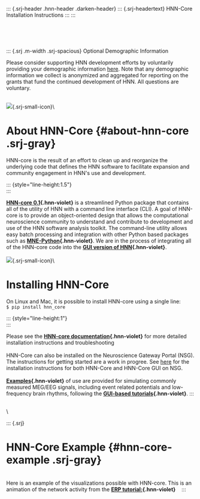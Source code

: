 ::: {.srj-header .hnn-header .darken-header}
::: {.srj-headertext}
HNN-Core Installation Instructions
:::
:::

\
\
 

::: {.srj .m-width .srj-spacious}
Optional Demographic Information

Please consider supporting HNN development efforts by voluntarily
providing your demographic information
[here](https://forms.gle/sj7t84ifvt7tugbE9). Note that any demographic
information we collect is anonymized and aggregated for reporting on the
grants that fund the continued development of HNN. All questions are
voluntary.

\
![](https://raw.githubusercontent.com/jonescompneurolab/hnn-tutorials/master/html-styling/png-icons/model-neuron.png){.srj-small-icon}\

# About HNN-Core {#about-hnn-core .srj-gray}

HNN-core is the result of an effort to clean up and reorganize the
underlying code that defines the HNN software to facilitate expansion
and community engagement in HNN\'s use and development.

::: {style="line-height:1.5"}
\
:::

**[HNN-core
0.1](https://github.com/jonescompneurolab/hnn-core){.hnn-violet}** is a
streamlined Python package that contains all of the utility of HNN with
a command line interface (CLI). A goal of HNN-core is to provide an
object-oriented design that allows the computational neuroscience
community to understand and contribute to development and use of the HNN
software analysis toolkit. The command-line utility allows easy batch
processing and integration with other Python based packages such as
**[MNE-Python](https://mne.tools/stable/index.html){.hnn-violet}**. We
are in the process of integrating all of the HNN-core code into the
**[GUI version of
HNN](https://hnn.brown.edu/installation-instructions/){.hnn-violet}**.\
\
![](https://raw.githubusercontent.com/jonescompneurolab/hnn-tutorials/master/html-styling/png-icons/download.png){.srj-small-icon}\

# Installing HNN-Core

On Linux and Mac, it is possible to install HNN-core using a single
line:\
`$ pip install hnn_core`

::: {style="line-height:1"}
\
:::

Please see the **[HNN-core
documentation](https://jonescompneurolab.github.io/hnn-core/stable/index.html#installation){.hnn-violet}**
for more detailed installation instructions and troubleshooting\
\
HNN-Core can also be installed on the Neuroscience Gateway Portal (NSG).
The instructions for getting started are a work in progree. See
[here](https://users.sdsc.edu/~kenneth/hnn/index.html) for the
installation instructions for both HNN-Core and HNN-Core GUI on NSG.\
\
**[Examples](https://jonescompneurolab.github.io/hnn-core/stable/auto_examples/index.html){.hnn-violet}**
of use are provided for simulating commonly measured MEG/EEG signals,
including event related potentials and low-frequency brain rhythms,
following the **[GUI-based
tutorials](hnn.brown.edu/tutorials){.hnn-violet}**.
:::

\
\

::: {.srj}
# HNN-Core Example {#hnn-core-example .srj-gray}

\
Here is an example of the visualizations possible with HNN-core. This is
an animation of the network activity from the **[ERP
tutorial:](https://jonescompneurolab.github.io/hnn-core/stable/auto_examples/workflows/plot_simulate_evoked.html#sphx-glr-auto-examples-workflows-plot-simulate-evoked-py){.hnn-violet}** 
 
:::
